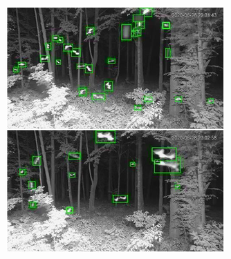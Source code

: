 ![20200628-222932-225937](in/20200628/20200628-222932-225937_0_.jpg)
![20200628-225942-232947](in/20200628/20200628-225942-232947_0_.jpg)
